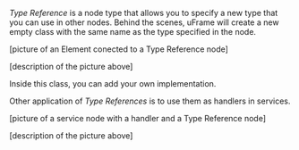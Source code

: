 _Type Reference_ is a node type that allows you to specify a new type that you can use in other nodes. Behind the scenes, uFrame will create a new empty class with the same name as the type specified in the node.

[picture of an Element conected to a Type Reference node]

[description of the picture above]

Inside this class, you can add your own implementation.

Other application of _Type References_ is to use them as handlers in services.

[picture of a service node with a handler and a Type Reference node]

[description of the picture above]